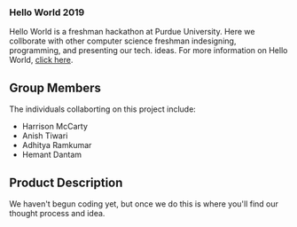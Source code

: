 ### Hello World 2019

Hello World is a freshman hackathon at Purdue University. Here we collborate with other computer science freshman indesigning, programming, and presenting our tech. ideas. For more information on Hello World, [click here](https://helloworldpurdue.com).

## Group Members

The individuals collaborting on this project include:
- Harrison McCarty
- Anish Tiwari
- Adhitya Ramkumar
- Hemant Dantam

## Product Description

We haven't begun coding yet, but once we do this is where you'll find our thought process and idea. 

